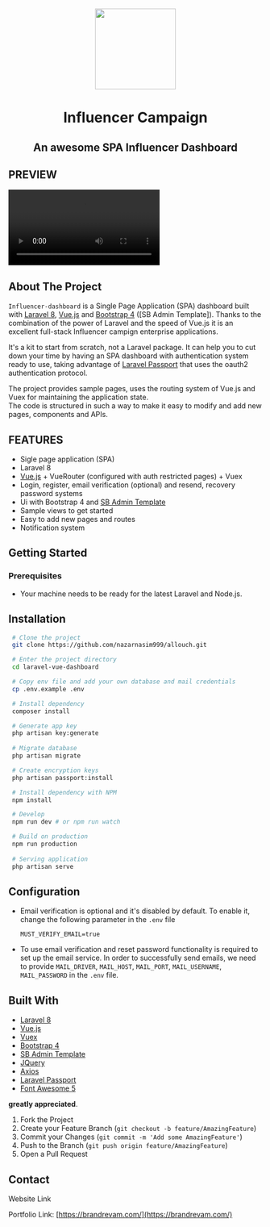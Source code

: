 
<!-- PROJECT LOGO -->
<br />
<p align="center">
  <img src="https://allouch.conceptrecall.com/public/images/image.png" width="160px">


  <h1 align="center">Influencer Campaign</h1>

  <div align="center">
    <h2>An awesome SPA Influencer Dashboard </h2>
  </div>
</p>

<!-- PREVIEW -->
## PREVIEW
![Influencer campaings](https://allouch.conceptrecall.com/public/images/Allouch%20-%20Google%20Chrome%202024-01-06%2016-47-29.mp4)





<!-- ABOUT THE PROJECT -->
## About The Project


`Influencer-dashboard` is a Single Page Application (SPA) dashboard
built with [Laravel 8](https://laravel.com), [Vue.js](https://vuejs.org/) and [Bootstrap 4](https://getbootstrap.com) ([SB Admin Template]). Thanks to the combination of the power of Laravel and the speed of Vue.js it is an excellent full-stack Influencer campign enterprise applications.
 
 
It's a kit to start from scratch, not a Laravel package. It can help you to cut down your time by having an SPA dashboard with authentication system ready to use, taking advantage of [Laravel Passport](https://laravel.com/docs/8.x/passport) that uses the oauth2 authentication protocol.
 
The project provides sample pages, uses the routing system of Vue.js and Vuex for maintaining the application state.<br>
The code is structured in such a way to make it easy to modify and add new pages, components and APIs.


<!-- FEATURES -->
## FEATURES

* Sigle page application (SPA)
* Laravel 8
* [Vue.js](https://vuejs.org/) + VueRouter (configured with auth restricted pages) + Vuex 
* Login, register, email verification (optional) and resend, recovery password systems
* Ui with Bootstrap 4 and [SB Admin Template](https://github.com/StartBootstrap/startbootstrap-sb-admin-2)
* Sample views to get started
* Easy to add new pages and routes 
* Notification system


<!-- GETTING STARTED -->
## Getting Started

### Prerequisites

<ul>
    <li>Your machine needs to be ready for the latest Laravel and Node.js.</li>
</ul>

## Installation


   ```sh
    # Clone the project
    git clone https://github.com/nazarnasim999/allouch.git

    # Enter the project directory
    cd laravel-vue-dashboard

    # Copy env file and add your own database and mail credentials
    cp .env.example .env

    # Install dependency
    composer install

    # Generate app key
    php artisan key:generate
    
    # Migrate database
    php artisan migrate

    # Create encryption keys
    php artisan passport:install

    # Install dependency with NPM
    npm install

    # Develop
    npm run dev # or npm run watch

    # Build on production
    npm run production
    
    # Serving application
    php artisan serve

   ```

## Configuration

* Email verification is optional and it's disabled by default.
  To enable it, change the following parameter in the `.env` file
  
  `MUST_VERIFY_EMAIL=true`

* To use email verification and reset password functionality is required to set up the email service. 
  In order to successfully send emails, we need to provide `MAIL_DRIVER`, `MAIL_HOST`, `MAIL_PORT`, `MAIL_USERNAME`, `MAIL_PASSWORD` in the `.env` file.


## Built With

* [Laravel 8](https://laravel.com)
* [Vue.js](https://vuejs.org/)
* [Vuex](https://vuex.vuejs.org/)
* [Bootstrap 4](https://getbootstrap.com)
* [SB Admin Template](https://github.com/StartBootstrap/startbootstrap-sb-admin-2)
* [JQuery](https://jquery.com)
* [Axios](https://github.com/axios/axios)
* [Laravel Passport](https://laravel.com/docs/8.x/passport)
* [Font Awesome 5](https://fontawesome.com/)



**greatly appreciated**.

1. Fork the Project
2. Create your Feature Branch (`git checkout -b feature/AmazingFeature`)
3. Commit your Changes (`git commit -m 'Add some AmazingFeature'`)
4. Push to the Branch (`git push origin feature/AmazingFeature`)
5. Open a Pull Request







## Contact

Website Link

Portfolio Link: [https://brandrevam.com/](https://brandrevam.com/)




<!-- 

[contributors-shield]: https://img.shields.io/github/contributors/ramoncrisante/laravel-vue-dashboard.svg?style=for-the-badge
[contributors-url]: https://github.com/ramoncrisante/laravel-vue-dashboard/graphs/contributors
[forks-shield]: https://img.shields.io/github/forks/ramoncrisante/laravel-vue-dashboard.svg?style=for-the-badge
[forks-url]: https://github.com/ramoncrisante/laravel-vue-dashboard/network/members
[stars-shield]: https://img.shields.io/github/stars/ramoncrisante/laravel-vue-dashboard.svg?style=for-the-badge
[stars-url]: https://github.com/ramoncrisante/laravel-vue-dashboard/stargazers
[issues-shield]: https://img.shields.io/github/issues/ramoncrisante/laravel-vue-dashboard.svg?style=for-the-badge
[issues-url]: https://github.com/ramoncrisante/laravel-vue-dashboard/issues
[license-shield]: https://img.shields.io/github/license/ramoncrisante/laravel-vue-dashboard.svg?style=for-the-badge
[license-url]: https://github.com/ramoncrisante/laravel-vue-dashboard/blob/main/LICENSE.txt
[linkedin-shield]: https://img.shields.io/badge/-LinkedIn-black.svg?style=for-the-badge&logo=linkedin&colorB=555
[linkedin-url]: https://linkedin.com/in/ramoncrisante -->
